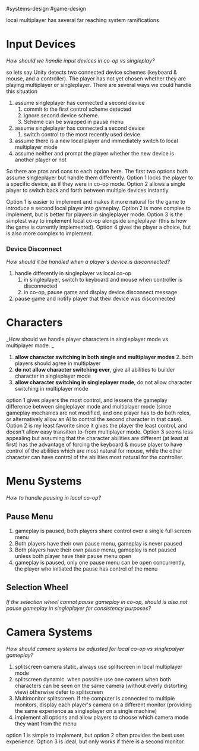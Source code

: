 #systems-design #game-design 

local multiplayer has several far reaching system ramifications 

# Input Devices
_How should we handle input devices in co-op vs singleplay?_

so lets say Unity detects two connected device schemes (keyboard & mouse, and a controller).  The player has not yet chosen whether they are playing multiplayer or singleplayer.  There are several ways we could handle this situation

1. assume singleplayer has connected a second device
	1. commit to the first control scheme detected
	2. ignore second device scheme.
	3. Scheme can be swapped in pause menu
2. assume singleplayer has connected a second device
	1. switch control to the most recently used device
3. assume there is a new local player and immediately switch to local multiplayer mode
4. assume neither and prompt the player whether the new device is another player or not

So there are pros and cons to each option here.  The first two options both assume singleplayer but handle them differently.  Option 1 locks the player to a specific device, as if they were in co-op mode.  Option 2 allows a single player to switch back and forth between multiple devices instantly.

Option 1 is easier to implement and makes it more natural for the game to introduce a second local player into gameplay.  Option 2 is more complex to implement, but is better for players in singleplayer mode.  Option 3 is the simplest way to implement local co-op alongside singleplayer (this is how the game is currently implemented).  Option 4 gives the player a choice, but is also more complex to implement.


### Device Disconnect
*How should it be handled when a player's device is disconnected?*

1. handle differently in singleplayer vs local co-op
	1. in singleplayer, switch to keyboard and mouse when controller is disconnected
	2. in co-op, pause game and display device disconnect message
2. pause game and notify player that their device was disconnected

# Characters
_How should we handle player characters in singleplayer mode vs multiplayer mode.  _

1. **allow character switching in both single and multiplayer modes**
	2. both players should agree in multiplayer
2. **do not allow character switching ever**, give all abilities to builder character in singleplayer mode
3. **allow character switching in singleplayer mode**, do not allow character switching in multiplayer mode

option 1 gives players the most control, and lessens the gameplay difference between singleplayer mode and multiplayer mode (since gameplay mechanics are not modified, and one player has to do both roles, or alternatively allow an AI to control the second character in that case).  Option 2 is my least favorite since it gives the player the least control, and doesn't allow easy transition to-from multiplayer mode.  Option 3 seems less appealing but assuming that the character abilities are different (at least at first) has the advantage of forcing the keyboard & mouse player to have control of the abilities which are most natural for mouse, while the other character can have control of the abilities most natural for the controller.


# Menu Systems
_How to handle pausing in local co-op?_

## Pause Menu

1. gameplay is paused, both players share control over a single full screen menu
2. Both players have their own pause menu, gameplay is never paused
3. Both players have their own pause menu, gameplay is not paused unless both player have their pause menu open
4. gameplay is paused, only one pause menu can be open concurrently, the player who initiated the pause has control of the menu

## Selection Wheel
*If the selection wheel cannot pause gameplay in co-op, should is also not pause gameplay in singleplayer for consistency purposes?*

# Camera Systems
_How should camera systems be adjusted for local co-op vs singlepalyer gameplay?_

1. splitscreen camera static, always use splitscreen in local multiplayer mode
2. splitscreen dynamic.  when possible use one camera when both characters can be seen on the same camera (without overly distorting view) otherwise defer to splitscreen
3. Multimonitor splitscreen.  If the computer is connected to multiple monitors, display each player's camera on a different monitor (providing the same experience as singleplayer on a single machine)
4. implement all options and allow players to choose which camera mode they want from the menu

option 1 is simple to implement, but option 2 often provides the best user experience.  Option 3 is ideal, but only works if there is a second monitor.
